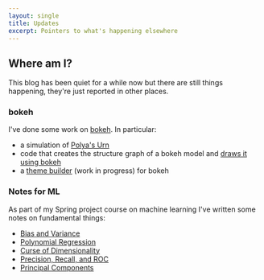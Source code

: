 ```yaml
---
layout: single
title: Updates
excerpt: Pointers to what's happening elsewhere
---
```


## Where am I?

This blog has been quiet for a while now but there are still things happening,
they're just reported in other places.

### bokeh

I've done some work on [bokeh](http://bokeh.pydata.org).  In particular:

- a simulation of [Polya's Urn](http://polyas-urn.herokuapp.com)
- code that creates the structure graph of a bokeh model and [draws it using bokeh](https://gist.github.com/jeremy9959/984e2c09182a8ab0da692d04ab6c2e8a)
- a [theme builder](http://bokehthemebuilder.herokuapp.com) (work in progress) for bokeh

### Notes for ML

As part of my Spring project course on machine learning I've written some notes on fundamental things:

- [Bias and Variance](http://jeremy9959.net/Math-5800-Spring-2020/notebooks/BiasVariance.html)
- [Polynomial Regression](http://jeremy9959.net/Math-5800-Spring-2020/notebooks/PolynomialRegression.html)
- [Curse of Dimensionality](http://jeremy9959.net/Math-5800-Spring-2020/notebooks/CurseOfDimensionality.html)
- [Precision, Recall, and ROC](http://jeremy9959.net/Math-5800-Spring-2020/notebooks/PrecisionRecall.html)
- [Principal Components](http://jeremy9959.net/Math-5800-Spring-2020/notebooks/PCA.html)

